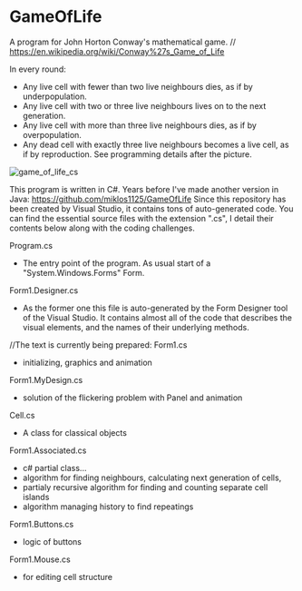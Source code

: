 # GameOfLife
A program for John Horton Conway's mathematical game. // https://en.wikipedia.org/wiki/Conway%27s_Game_of_Life

In every round:
- Any live cell with fewer than two live neighbours dies, as if by underpopulation.
- Any live cell with two or three live neighbours lives on to the next generation.
- Any live cell with more than three live neighbours dies, as if by overpopulation.
- Any dead cell with exactly three live neighbours becomes a live cell, as if by reproduction.
See programming details after the picture.

![game_of_life_cs](https://github.com/user-attachments/assets/d5da2b0e-aa60-45b3-971b-c95d0ddd722e)

This program is written in C#. Years before I've made another version in Java:   https://github.com/miklos1125/GameOfLife
Since this repository has been created by Visual Studio, it contains tons of auto-generated code. 
You can find the essential source files with the extension ".cs", I detail their contents below along with the coding challenges.

Program.cs
- The entry point of the program. As usual start of a "System.Windows.Forms" Form.

Form1.Designer.cs
- As the former one this file is auto-generated by the Form Designer tool of the Visual Studio.
  It contains almost all of the code that describes the visual elements, and the names of their underlying methods.

//The text is currently being prepared:
Form1.cs
- initializing, graphics and animation

Form1.MyDesign.cs
- solution of the flickering problem with Panel and animation

Cell.cs
- A class for classical objects

Form1.Associated.cs
- c# partial class...
- algorithm for finding neighbours, calculating next generation of cells,
- partialy recursive algorithm for finding and counting separate cell islands
- algorithm managing history to find repeatings

Form1.Buttons.cs
- logic of buttons

Form1.Mouse.cs
- for editing cell structure

